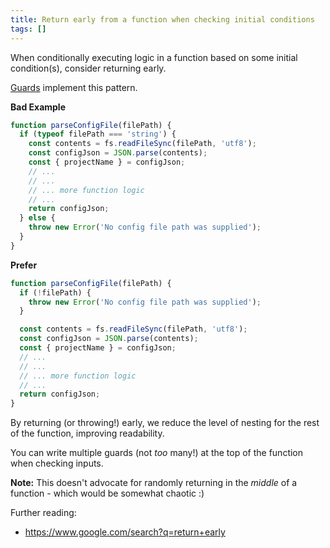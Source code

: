 ```yaml
---
title: Return early from a function when checking initial conditions
tags: []
---
```


When conditionally executing logic in a function based on some initial
condition(s), consider returning early.

[Guards][guard] implement this pattern.

[guard]: https://en.wikipedia.org/wiki/Guard_(computer_science)

**Bad Example**

```js
function parseConfigFile(filePath) {
  if (typeof filePath === 'string') {
    const contents = fs.readFileSync(filePath, 'utf8');
    const configJson = JSON.parse(contents);
    const { projectName } = configJson;
    // ...
    // ...
    // ... more function logic
    // ...
    return configJson;
  } else {
    throw new Error('No config file path was supplied');
  }
}
```

**Prefer**

```js
function parseConfigFile(filePath) {
  if (!filePath) {
    throw new Error('No config file path was supplied');
  }

  const contents = fs.readFileSync(filePath, 'utf8');
  const configJson = JSON.parse(contents);
  const { projectName } = configJson;
  // ...
  // ...
  // ... more function logic
  // ...
  return configJson;
}
```

By returning (or throwing!) early, we reduce the level of nesting for the rest of
the function, improving readability.

You can write multiple guards (not _too_ many!) at the top of the function when
checking inputs.

**Note:** This doesn't advocate for randomly returning in the _middle_ of a
function - which would be somewhat chaotic :)

Further reading:

- <https://www.google.com/search?q=return+early>
